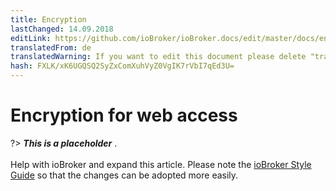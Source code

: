 ```yaml
---
title: Encryption
lastChanged: 14.09.2018
editLink: https://github.com/ioBroker/ioBroker.docs/edit/master/docs/en/config/encryption.md
translatedFrom: de
translatedWarning: If you want to edit this document please delete "translatedFrom" field, elsewise this document will be translated automatically again
hash: FXLK/xK6UGQSQ2SyZxComXuhVyZ0VgIK7rVbI7qEd3U=
---
```

# Encryption for web access
?> ***This is a placeholder*** .<br><br> Help with ioBroker and expand this article. Please note the [ioBroker Style Guide](https://www.iobroker.net/#de/documentation/community/styleguidedoc.md) so that the changes can be adopted more easily.